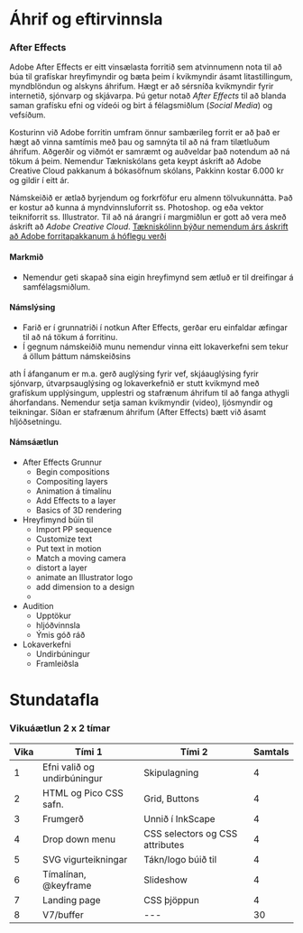 #  Áhrif og eftirvinnsla

### After Effects

Adobe After Effects er eitt vinsælasta forritið sem atvinnumenn nota til að búa til grafískar hreyfimyndir og bæta þeim í kvikmyndir ásamt litastillingum, myndblöndun og alskyns áhrifum. Hægt er að sérsníða kvikmyndir fyrir internetið, sjónvarp og skjávarpa. Þú getur notað _After Effects_ til að blanda saman grafísku efni og vídeói og birt á félagsmiðlum (_Social Media_) og vefsíðum. 

Kosturinn við Adobe forritin umfram önnur sambærileg forrit er að það er hægt að vinna samtímis með þau og samnýta til að ná fram tilætluðum áhrifum. Aðgerðir og viðmót er samræmt og auðveldar það notendum að ná tökum á þeim. Nemendur Tækniskólans geta keypt áskrift að Adobe Creative Cloud pakkanum á bókasöfnum skólans, Pakkinn kostar 6.000 kr og gildir í eitt ár.

Námskeiðið er ætlað byrjendum og forkrföfur eru almenn tölvukunnátta. Það er kostur að kunna á myndvinnsluforrit ss. Photoshop. og eða vektor teikniforrit ss. Illustrator. Til að ná árangri í margmiðlun er gott að vera með áskrift að _Adobe Creative Cloud_. [Tækniskólinn býður nemendum árs áskrift að Adobe forritapakkanum á hóflegu verði]()

#### Markmið

- Nemendur geti skapað sína eigin hreyfimynd sem ætluð er til dreifingar á samfélagsmiðlum. 

#### Námslýsing

- Farið er í grunnatriði í notkun After Effects, gerðar eru einfaldar æfingar til að ná tökum á forritinu. 
- Í gegnum námskeiðið munu nemendur vinna eitt lokaverkefni sem tekur á öllum þáttum námskeiðsins

ath
Í áfanganum er m.a. gerð auglýsing fyrir vef, skjáauglýsing fyrir sjónvarp, útvarpsauglýsing og lokaverkefnið er stutt kvikmynd með grafískum upplýsingum, upplestri og stafrænum áhrifum til að fanga athygli áhorfandans. Nemendur setja saman kvikmyndir (video), ljósmyndir og teikningar. Síðan er stafrænum áhrifum (After Effects) bætt við ásamt hljóðsetningu.


#### Námsáætlun

- After Effects Grunnur
  - Begin compositions
  - Compositing layers
  - Animation á tímalínu
  - Add Effects to a layer
  - Basics of 3D rendering
- Hreyfimynd búin til
  - Import PP sequence
  - Customize text
  - Put text in motion
  - Match a moving camera
  - distort a layer
  - animate an Illustrator logo
  - add dimension to a design
  - 
- Audition
  - Upptökur
  - hljóðvinnsla
  - Ýmis góð ráð 
- Lokaverkefni
  - Undirbúningur
  - Framleiðsla

# Stundatafla

### Vikuáætlun 2 x 2 tímar

| Vika | Tími 1  | Tími 2 | Samtals |
| --- | --- | --- | --- |
| 1 | Efni valið og undirbúningur | Skipulagning |  4 |
| 2 | HTML og Pico CSS safn. | Grid, Buttons |  4 | 
| 3 | Frumgerð | Unnið í InkScape |  4 |  
| 4 |  Drop down menu | CSS selectors og CSS attributes |  4 |  
| 5 | SVG vigurteikningar | Tákn/logo búið til |  4 | 
| 6 | Tímalínan, @keyframe | Slideshow  |  4 |
| 7 | Landing page | CSS þjöppun |  4 |  
| 8 | V7/buffer | --- |  30 |



